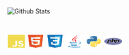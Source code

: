 <!--- <img src="https://raw.githubusercontent.com/MicaelliMedeiros/micaellimedeiros/master/image/computer-illustration.png" alt="ilustração de um computador" min-width="400px" max-width="400px" width="400px" align="right"> --->
<!--- [![MatheusZüge GitHub stats](https://github-readme-stats.vercel.app/api?username=matheuszuge)](https://github.com/matheuszuge/github-readme-stats) ---->
<table>
      <img
        align="center"
        src="https://github-readme-stats.vercel.app/api/top-langs/?username=matheuszuge&theme=dark&hide_border=false&include_all_commits=true&count_private=true&layout=compact"
        alt="Github Stats"
      />
    </td>
</table>


<div style="display: inline_block"><br>
  <img align="center" alt="zuge-Js" height="30" width="40" src="https://raw.githubusercontent.com/devicons/devicon/master/icons/javascript/javascript-plain.svg">
  <img align="center" alt="zuge-HTML" height="30" width="40" src="https://raw.githubusercontent.com/devicons/devicon/master/icons/html5/html5-original.svg">
  <img align="center" alt="zuge-CSS" height="30" width="40" src="https://raw.githubusercontent.com/devicons/devicon/master/icons/css3/css3-original.svg">
  <img align="center" alt="zuge-php" height="30" width="40" src="https://raw.githubusercontent.com/devicons/devicon/master/icons/java/java-original.svg">
  <img align="center" alt="zuge-Python" height="30" width="40" src="https://raw.githubusercontent.com/devicons/devicon/master/icons/python/python-original.svg">
  <img align="center" alt="zuge-php" height="30" width="40" src="https://raw.githubusercontent.com/devicons/devicon/master/icons/php/php-original.svg">
</div>
  
